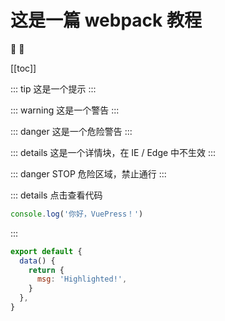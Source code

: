 # 这是一篇 webpack 教程

:tada: :100:

[[toc]]

::: tip
这是一个提示
:::

::: warning
这是一个警告
:::

::: danger
这是一个危险警告
:::

::: details
这是一个详情块，在 IE / Edge 中不生效
:::

::: danger STOP
危险区域，禁止通行
:::

::: details 点击查看代码

```js
console.log('你好，VuePress！')
```

:::

```js {4}
export default {
  data() {
    return {
      msg: 'Highlighted!',
    }
  },
}
```
